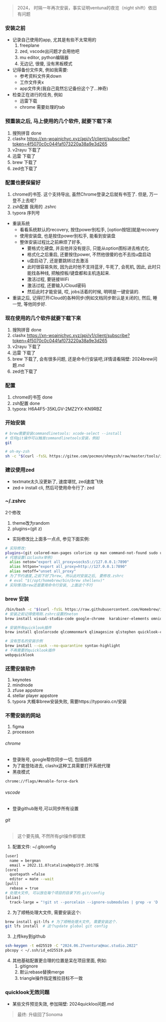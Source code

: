
> 2024， 时隔一年再次安装，事实证明ventuna的夜览（night shift）依旧有问题

### 安装之前
* 记录自己使用的app, 尤其是有些不太常用的
  1. freeplane
  2. zed, vscode出问题才会用他吧
  3. mu editor, python编辑器
  4. 无边记, 很傻, 没有黑板模式
* 记得备份文件夹, 例如我需要:
    * 参考资料文件夹down
    * 工作文件夹x
    * app文件夹(我自己竟然忘记备份这个了...神奇)
* 检查正在进行的任务, 例如
  * 迅雷下载
  * chrome 需要处理的tab
### 预重装之后, 马上使用的几个软件, 就要下载下来
  1. 搜狗拼音 done
  2. clashx https://xn-woainichyc.xyz/api/v1/client/subscribe?token=4f5070c0c044faf073220a38a9e3d265
  3. v2rayu 下载了
  4. 迅雷 下载了
  5. brew 下载了
  6. zed也下载了
### 配置也要保留好
  1. chrome的书签. 这个支持导出, 虽然Chrome登录之后就有书签了. 但是, 万一登不上去呢?
  2. zsh配置 我用的 .zshrc
  3. typora 序列号


* 重装系统
  * 看看系统默认的recovery, 按住power别松手, [option按钮]就是recovery
  * 使用安装盘, 也是按住power别松手, 能看到安装盘
  * 整体安装过程比之前麻烦了好多,
    * 要格式化硬盘, 并且他并没有提示, 只能从option图标进去格式化.
    * 格式化之后重启, 还要按住power, 不然他很傻的也不去找u盘启动
    * u盘启动了, 还是要跳转过去激活
    * 此时很容易失败, 因为此时他不支持蓝牙, 牛死了, 会死机, 因此, 此时只能找各种线, 把触控板/键盘都和主机连起来.
    * 激活过程, 要链接WiFi
    * 激活过程, 还要输入iCloud密码
    * 然后此时才能安装, 哎, jobs活着的时候, 明明是一键安装的.
* 重装之后, 记得打开iCloud的各种同步(例如文档同步默认是关闭的), 然后, 睡一觉, 等他同步好.


### 现在使用的几个软件就要下载下来

1. 搜狗拼音 done
2. clashx https://xn-woainichyc.xyz/api/v1/client/subscribe?token=4f5070c0c044faf073220a38a9e3d265
3. v2rayu 下载了
4. 迅雷 下载了
5. brew 下载了, 会有很多问题, 还是命令行安装吧,详情请看隔壁: 2024brew问题.md
6. zed也下载了

### 配置
1. chrome的书签 done
2. zsh配置 done
3. typora: H6A4F5-35KLGV-2MZ2YX-KN9RBZ


### 开始安装
```sh
# brew需要安装commandlinetools: xcode-select --install
# 任何git操作可以触发commandlinetools安装，例如
git

# oh-my-zsh
sh -c "$(curl -fsSL https://gitee.com/pocmon/ohmyzsh/raw/master/tools/install.sh)"

```

### 建议使用zed
* textmate太久没更新了, 速度堪忧, zed速度飞快
* zed-> install cli, 然后可使用命令行了: zed

### ~/.zshrc
2个修改
1. theme改为random
2. plugins=(git z)
* 实际修改比上面多一点点, 参见下面实例:
```sh
# 实际修改:
plugins=(git colored-man-pages colorize cp man command-not-found sudo ubuntu archlinux zsh-navigation-tools z extract history-substring-search python)
# 代理设置(以clashx举例)
  alias neton="export all_proxy=socks5://127.0.0.1:7890"
  alias httpon="export all_proxy=http://127.0.0.1:7890"
  alias netoff="unset all_proxy"
# 为了节约速度,之前下好了brew, 所以此时安装之后, 要修改.zshrc
  # eval "$(/opt/homebrew/bin/brew shellenv)"
# 实际情况brew还是要用命令行安装, 上面这个不行
```

### brew 安装
```sh
/bin/bash -c "$(curl -fsSL https://raw.githubusercontent.com/Homebrew/install/HEAD/install.sh)"
# 安装之前记得使用刚.zshrc设置的neton
brew install visual-studio-code google-chrome  karabiner-elements omnidisksweeper  textmate alt-tab sublime-text the-unarchiver anaconda   vlc notion git-lfs freeplane

# 安装所有quicklook插件
brew install qlcolorcode qlcommonmark qlimagesize qlstephen quicklook-csv    quicklook-json qlmarkdown qlvideo suspicious-package qlzipinfo avifquicklook ipynb-quicklook syntax-highlight

# 没有签名的安装示例
brew install --cask --no-quarantine syntax-highlight
# 不再需要的quicklook插件
webpquicklook

```

### 还需安装软件
1. keynotes
2. mindnode
3. zfuse appstore
4. stellar player appstore
6. typora 大概率brew安装失败, 需要https://typoraio.cn/安装

### 不需安装的网站
1. figma
2. processon

###### chrome

- 登录账号, google帮你同步一切, 包括插件
- 为了能登陆进去, clashx这种工具需要打开系统代理
- 黑夜模式
```sh
chrome://flags/#enable-force-dark
```
###### vscode
* 登录github账号,可以同步所有设置

###### git

> 这个要先搞, 不然所有git操作都很累

1. 配置文件:  ~/.gitconfig

```sh
[user]
  name = bergman
  email = 2022.11.07catalina@mbp15寸.2017版
[core]
  quotepath =false
  editor = mate --wait
[pull]
  rebase = true
# 处理大文件, 可以放在每个项目的目录下的.git/config
[alias]
  track-large = "!git st --porcelain --ignore-submodules | grep -v 'D ' | cut -b4- | sed -n 's/\\(\\(.* -> \\)\\|\\)\\(.\\)/\\3/p' | xargs -I{} find {} -size +300k | xargs -I{} git lfs track {}"
```

2. 为了顺畅处理大文件, 需要安装这个:

```sh
brew install git-lfs # 为了顺畅处理大文件, 需要安装这个.
git lfs install  # 这个update global git config
```

3. 上传key到github

```sh
ssh-keygen -t ed25519 -C "2024.06.27ventura@mac.studio.2022"
pbcopy < ~/.ssh/id_ed25519.pub
```

4. 其他基础配置更合理的位置是呆在项目里面, 例如:
   1. gitignore
   2. 默认rebase替换merge
   3. triangle操作指定推拉目标不一致



### quicklook无效问题
* 某些文件预览失效, 参加隔壁: 2024quickloo问题.md

> 最终: 升级回了Sonoma
